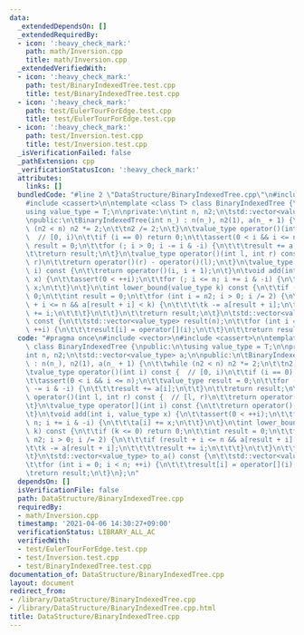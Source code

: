 ```yaml
---
data:
  _extendedDependsOn: []
  _extendedRequiredBy:
  - icon: ':heavy_check_mark:'
    path: math/Inversion.cpp
    title: math/Inversion.cpp
  _extendedVerifiedWith:
  - icon: ':heavy_check_mark:'
    path: test/BinaryIndexedTree.test.cpp
    title: test/BinaryIndexedTree.test.cpp
  - icon: ':heavy_check_mark:'
    path: test/EulerTourForEdge.test.cpp
    title: test/EulerTourForEdge.test.cpp
  - icon: ':heavy_check_mark:'
    path: test/Inversion.test.cpp
    title: test/Inversion.test.cpp
  _isVerificationFailed: false
  _pathExtension: cpp
  _verificationStatusIcon: ':heavy_check_mark:'
  attributes:
    links: []
  bundledCode: "#line 2 \"DataStructure/BinaryIndexedTree.cpp\"\n#include <vector>\n\
    #include <cassert>\n\ntemplate <class T> class BinaryIndexedTree {\npublic:\n\t\
    using value_type = T;\n\nprivate:\n\tint n, n2;\n\tstd::vector<value_type> a;\n\
    \npublic:\n\tBinaryIndexedTree(int n_) : n(n_), n2(1), a(n_ + 1) {\n\t\twhile\
    \ (n2 < n) n2 *= 2;\n\t\tn2 /= 2;\n\t}\n\tvalue_type operator()(int i) const {\
    \  // [0, i)\n\t\tif (i == 0) return 0;\n\t\tassert(0 < i && i <= n);\n\t\tvalue_type\
    \ result = 0;\n\t\tfor (; i > 0; i -= i & -i) {\n\t\t\tresult += a[i];\n\t\t}\n\
    \t\treturn result;\n\t}\n\tvalue_type operator()(int l, int r) const {  // [l,\
    \ r)\n\t\treturn operator()(r) - operator()(l);\n\t}\n\tvalue_type operator[](int\
    \ i) const {\n\t\treturn operator()(i, i + 1);\n\t}\n\tvoid add(int i, value_type\
    \ x) {\n\t\tassert(0 < ++i);\n\t\tfor (; i <= n; i += i & -i) {\n\t\t\ta[i] +=\
    \ x;\n\t\t}\n\t}\n\tint lower_bound(value_type k) const {\n\t\tif (k <= 0) return\
    \ 0;\n\t\tint result = 0;\n\t\tfor (int i = n2; i > 0; i /= 2) {\n\t\t\tif (result\
    \ + i <= n && a[result + i] < k) {\n\t\t\t\tk -= a[result + i];\n\t\t\t\tresult\
    \ += i;\n\t\t\t}\n\t\t}\n\t\treturn result;\n\t}\n\tstd::vector<value_type> to_a()\
    \ const {\n\t\tstd::vector<value_type> result(n);\n\t\tfor (int i = 0; i < n;\
    \ ++i) {\n\t\t\tresult[i] = operator[](i);\n\t\t}\n\t\treturn result;\n\t}\n};\n"
  code: "#pragma once\n#include <vector>\n#include <cassert>\n\ntemplate <class T>\
    \ class BinaryIndexedTree {\npublic:\n\tusing value_type = T;\n\nprivate:\n\t\
    int n, n2;\n\tstd::vector<value_type> a;\n\npublic:\n\tBinaryIndexedTree(int n_)\
    \ : n(n_), n2(1), a(n_ + 1) {\n\t\twhile (n2 < n) n2 *= 2;\n\t\tn2 /= 2;\n\t}\n\
    \tvalue_type operator()(int i) const {  // [0, i)\n\t\tif (i == 0) return 0;\n\
    \t\tassert(0 < i && i <= n);\n\t\tvalue_type result = 0;\n\t\tfor (; i > 0; i\
    \ -= i & -i) {\n\t\t\tresult += a[i];\n\t\t}\n\t\treturn result;\n\t}\n\tvalue_type\
    \ operator()(int l, int r) const {  // [l, r)\n\t\treturn operator()(r) - operator()(l);\n\
    \t}\n\tvalue_type operator[](int i) const {\n\t\treturn operator()(i, i + 1);\n\
    \t}\n\tvoid add(int i, value_type x) {\n\t\tassert(0 < ++i);\n\t\tfor (; i <=\
    \ n; i += i & -i) {\n\t\t\ta[i] += x;\n\t\t}\n\t}\n\tint lower_bound(value_type\
    \ k) const {\n\t\tif (k <= 0) return 0;\n\t\tint result = 0;\n\t\tfor (int i =\
    \ n2; i > 0; i /= 2) {\n\t\t\tif (result + i <= n && a[result + i] < k) {\n\t\t\
    \t\tk -= a[result + i];\n\t\t\t\tresult += i;\n\t\t\t}\n\t\t}\n\t\treturn result;\n\
    \t}\n\tstd::vector<value_type> to_a() const {\n\t\tstd::vector<value_type> result(n);\n\
    \t\tfor (int i = 0; i < n; ++i) {\n\t\t\tresult[i] = operator[](i);\n\t\t}\n\t\
    \treturn result;\n\t}\n};\n"
  dependsOn: []
  isVerificationFile: false
  path: DataStructure/BinaryIndexedTree.cpp
  requiredBy:
  - math/Inversion.cpp
  timestamp: '2021-04-06 14:30:27+09:00'
  verificationStatus: LIBRARY_ALL_AC
  verifiedWith:
  - test/EulerTourForEdge.test.cpp
  - test/Inversion.test.cpp
  - test/BinaryIndexedTree.test.cpp
documentation_of: DataStructure/BinaryIndexedTree.cpp
layout: document
redirect_from:
- /library/DataStructure/BinaryIndexedTree.cpp
- /library/DataStructure/BinaryIndexedTree.cpp.html
title: DataStructure/BinaryIndexedTree.cpp
---
```

